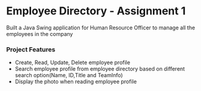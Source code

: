 # Employee Directory - Assignment 1


Built a Java Swing application for Human Resource Officer to manage all the 
employees in the company


### Project Features
- Create, Read, Update, Delete employee profile 
- Search employee profile from employee directory based on different search 
option(Name, ID,Title and TeamInfo) 
- Display the photo when reading employee profile
